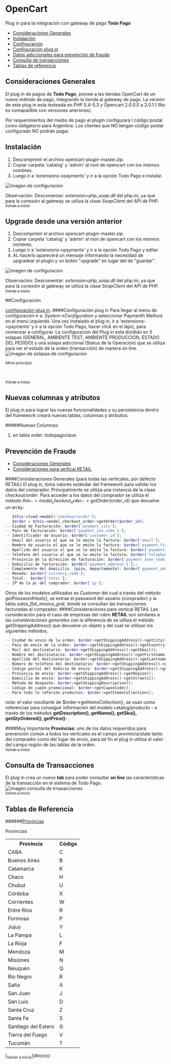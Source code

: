 <a name="inicio"></a>
OpenCart
============

Plug in para la integración con gateway de pago <strong>Todo Pago</strong>
- [Consideraciones Generales](#consideracionesgenerales)
- [Instalación](#instalacion)
- [Configuración](#configuracion)
 - [Configuración plug in](#confplugin)
- [Datos adiccionales para prevención de fraude](#PrevencionFraude)
- [Consulta de transacciones](#constrans)
- [Tablas de referencia](#tablas)

[](#consideracionesgenerales)
## Consideraciones Generales
El plug in de pagos de <strong>Todo Pago</strong>, provee a las tiendas OpenCart de un nuevo m&eacute;todo de pago, integrando la tienda al gateway de pago.
La versión de este plug in esta testeada en PHP 5.4-5.3 y Opencart 2.0.0.0 a 2.0.1.1 (No es comapatible con versiones aneriores).

Por requerimientos del medio de pago el plugin configurará l código postal como obligatorio para Argentina. Los clientes que NO tengan código postal configurado NO podrán pagar.

<a name="instalacion"></a>
## Instalación
1. Descomprimir el archivo opencart-plugin-master.zip. 
2.	Copiar carpeta 'catalog' y 'admin' al root de opencart con los mismos nombres.
3.	Luego ir a 'extensions->payments' y ir a la opción Todo Pago e instalar.

![imagen de configuracion](https://raw.githubusercontent.com/TodoPago/imagenes/master/README.img/opencart2_configuracion.PNG)

Observaci&oacute;n:
Descomentar: <em>extension=php_soap.dll</em> del php.ini, ya que para la conexión al gateway se utiliza la clase <em>SoapClient</em> del API de PHP.
<br />
[<sub>Volver a inicio</sub>](#inicio)

<a name="upgrade"></a>
## Upgrade desde una versión anterior
1. Descomprimir el archivo opencart-plugin-master.zip.
2. Copiar carpeta 'catalog' y 'admin' al root de opencart con los mismos nombres.
3. Luego ir a 'extensions->payments' y ir a la opción Todo Pago y editar
4. AL hacerlo aparecerá un mensaje informando la necesidad de upgradear el plugin y un botón "upgrade" en lugar del de "guardar".

![imagen de configuracion](https://raw.githubusercontent.com/TodoPago/imagenes/master/README.img/opencart_configuracion.PNG)

Observaci&oacute;n:
Descomentar: <em>extension=php_soap.dll</em> del php.ini, ya que para la conexión al gateway se utiliza la clase <em>SoapClient</em> del API de PHP.
<br />
[<sub>Volver a inicio</sub>](#inicio)

<a name="configuracion"></a>
##Configuración

[configuración plug in](#confplugin).
<a name="confplugin"></a>
####Configuración plug in
Para llegar al menu de configuración ir a: <em>System->Configuration</em> y seleccionar Paymenth Method en el menú izquierdo.
Una vez instalado el plug in, ir a 'extensions->payments' y ir a la opción Todo Pago, hacer click en el lápiz, para comenzar a configurar.
La configuracion del Plug in esta dividido en 5 solapas (GENERAL, AMBIENTE TEST, AMBIENTE PRODUCCION, ESTADO DEL PEDIDO) y una solapa adiccional (Status de la Operación) que se utiliza para ver el estado de la orden (transacción) de manera on line.
![imagen de solapas de configuracion](https://raw.githubusercontent.com/TodoPago/imagenes/master/README.img/opencart2_conf_solapas.PNG)

<sub><em>Menú principal</em></sub>

<a name="confplanes"></a>
<br />

[<sub>Volver a inicio</sub>](#inicio)
<a name="tca"></a>
## Nuevas columnas y atributos
El plug in para lograr las nuevas funcionalidades y su persistencia dentro del framework crear&aacute; nuevas tablas, columnas y atributos:

#####Nuevas Columnas:
1. en tabla order: todopagoclave.

<!--#####Nuevos atributos:
1. del tipo "attribute": fecha evento, codigo del producto, Tipo de envio, Tipo de servicio, Tipo de delivery.<br />
Los valores posiblespara cada uno de estos atributos deben ser:
![imagen nuevos catalogo producto](https://raw.githubusercontent.com/TodoPago/imagenes/master/README.img/open_attributes.PNG)

- Para **"tipo de envio"** (solo para *Ticketing*): Pick up, Email, Smartphone o Other
- Para **"tipo de Servicio"** (solo para vertical *Servicios*): Luz, Gas, Telefono, Agua, TV, Cable, Internet, Impuestos.
- Para **"tipo de delivery"** (solo para vertical *Digital goods*): WEB Session, Email o SmartPhone.

<br/>
[<sub>Volver a inicio</sub>](#inicio)
-->
<a name="PrevencionFraude"></a>
## Prevención de Fraude
- [Consideraciones Generales](#cons_generales)
- [Consideraciones para vertical RETAIL](#cons_retail)

<a name="cons_generales"></a>
####Consideraciones Generales (para todas las verticales, por defecto RETAIL)
El plug in, toma valores est&aacute;ndar del framework para validar los datos del comprador. Principalmente se utiliza una instancia de la clase *checkout/order*.
Para acceder a los datos del comprador se utiliza el metodo $this->model_checkout_order->getOrder($order_id) que devuelve un array:

```php
   $this->load->model('checkout/order');
   $order = $this->model_checkout_order->getOrder($order_id);
-- Ciudad de Facturación: $order['payment_city'];
-- País de facturación: $order['payment_iso_code_2'];
-- Identificador de Usuario: $order['customer_id'];
-- Email del usuario al que se le emite la factura: $order['email'];
-- Nombre de usuario el que se le emite la factura: $order['payment_firstname'];
-- Apellido del usuario al que se le emite la factura: $order['payment_lastname'];
-- Teléfono del usuario al que se le emite la factura: $order['telephone'];
-- Provincia de la dirección de facturación: $order['payment_zone_code'];
-- Domicilio de facturación: $order['payment_address_1'];;
-- Complemento del domicilio. (piso, departamento): $order['payment_address_2'];
-- Moneda: $order['currency_code'];
-- Total:  $order['total'];
-- IP de la pc del comprador: $order['ip'];
```
Otros de los modelos utlilizados es <em>Customer</em> del cual a trav&eacute;s  del m&eacute;todo <em>getPasswordHash()</em>, se extrae el password del usuario (comprador) y la tabla <em>sales_flat_invoice_grid</em>, donde se consultan las transacciones facturadas al comprador. 
<a name="cons_retail"></a> 
####Consideraciones para vertical RETAIL
Las consideración para el caso de empresas del rubro <strong>RETAIL</strong> son similares a las <em>consideraciones generales</em> con la diferencia de se utiliza el m&eacute;todo getShippingAddress() que devuelve un objeto y del cual se utilizan los siguientes m&eacute;todos;
```php
-- Ciudad de envío de la orden: $order->getShippingAddress()->getCity();
-- País de envío de la orden: $order->getShippingAddress()->getCountry();
-- Mail del destinatario: $order->getShippingAddress()->getEmail();
-- Nombre del destinatario: $order->getShippingAddress()->getFirstname();
-- Apellido del destinatario: $order->getShippingAddress()->getLastname();
-- Número de teléfono del destinatario: $order->getShippingAddress()->getTelephone();
-- Código postal del domicio de envío: $order->getShippingAddress()->getPostcode();
-- Provincia de envío: $order->getShippingAddress()->getRegion();
-- Domicilio de envío: $order->getShippingAddress()->getStreet1();
-- Método de despacho: $order->getShippingDescription();
-- Código de cupón promocional: $order->getCuponCode();
-- Para todo lo referido productos: $order->getItemsCollection();
```
nota: el valor resultante de $order->getItemsCollection(), se usan como referencias para conseguir informaci&oacute;n del modelo catalog/producto - a través de los métodos <strong>getDescription(), getName(), getSku(), getQtyOrdered(), getPrice()</strong>-.

####Muy Importante
<strong>Provincias:</strong> uno de los datos requeridos para prevención común a todos los verticales  es el campo provinicia/state tanto del comprador como del lugar de envío, para tal fin el plug in utiliza el valor del campo región de las tablas de la orden.
<br />
[<sub>Volver a inicio</sub>](#inicio)

<a name="constrans"></a>
## Consulta de Transacciones
El plug in crea un nuevo <strong>tab</strong> para poder consultar <strong>on line</strong> las características de la transacci&oacute;n en el sistema de Todo Pago.
![imagen consulta de trnasacciones](https://raw.githubusercontent.com/TodoPago/imagenes/master/README.img/opencart2_statusdelaoperacion.PNG)<br />
[<sub>Volver a inicio</sub>](#inicio)

<a name="tablas"></a>
## Tablas de Referencia
######[Provincias](#p)

<a name="p"></a>
<p>Provincias</p>
<table>
<tr><th>Provincia</th><th>Código</th></tr>
<tr><td>CABA</td><td>C</td></tr>
<tr><td>Buenos Aires</td><td>B</td></tr>
<tr><td>Catamarca</td><td>K</td></tr>
<tr><td>Chaco</td><td>H</td></tr>
<tr><td>Chubut</td><td>U</td></tr>
<tr><td>Córdoba</td><td>X</td></tr>
<tr><td>Corrientes</td><td>W</td></tr>
<tr><td>Entre Ríos</td><td>R</td></tr>
<tr><td>Formosa</td><td>P</td></tr>
<tr><td>Jujuy</td><td>Y</td></tr>
<tr><td>La Pampa</td><td>L</td></tr>
<tr><td>La Rioja</td><td>F</td></tr>
<tr><td>Mendoza</td><td>M</td></tr>
<tr><td>Misiones</td><td>N</td></tr>
<tr><td>Neuquén</td><td>Q</td></tr>
<tr><td>Río Negro</td><td>R</td></tr>
<tr><td>Salta</td><td>A</td></tr>
<tr><td>San Juan</td><td>J</td></tr>
<tr><td>San Luis</td><td>D</td></tr>
<tr><td>Santa Cruz</td><td>Z</td></tr>
<tr><td>Santa Fe</td><td>S</td></tr>
<tr><td>Santiago del Estero</td><td>G</td></tr>
<tr><td>Tierra del Fuego</td><td>V</td></tr>
<tr><td>Tucumán</td><td>T</td></tr>
</table>
[<sub>Volver a inicio</sub>](#inicio)
